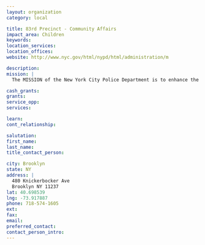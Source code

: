 ```yaml
---
layout: organization
category: local

title: 83rd Precinct - Community Affairs
impact_area: Children
keywords: 
location_services: 
location_offices: 
website: http://www.nyc.gov/html/nypd/html/administration/m

description: 
mission: |
  The MISSION of the New York City Police Department is to enhance the quality of life in our City by working in partnership with the community and in accordance with constitutional rights to enforce the laws, preserve the peace, reduce fear, and provide for a safe environment.

cash_grants: 
grants: 
service_opp: 
services: 

learn: 
cont_relationship: 

salutation: 
first_name: 
last_name: 
title_contact_person: 

city: Brooklyn
state: NY
address: |
  480 Knickerbocker Ave     
  Brooklyn NY 11237
lat: 40.698539
lng: -73.917887
phone: 718-574-1605
ext: 
fax: 
email: 
preferred_contact: 
contact_person_intro: 
---
```

